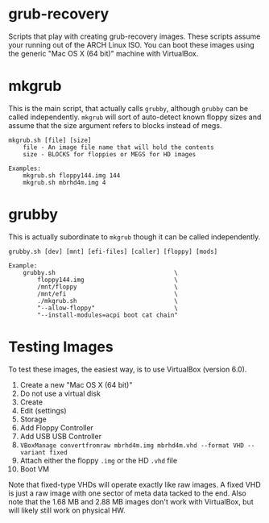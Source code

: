 # grub-recovery

Scripts that play with creating grub-recovery images.  These scripts assume your running out of the ARCH Linux ISO.  You can boot these images using the generic "Mac OS X (64 bit)" machine with VirtualBox.

# mkgrub

This is the main script, that actually calls `grubby`, although `grubby` can be called independently.  `mkgrub` will sort of auto-detect known floppy sizes and assume that the size argument refers to blocks instead of megs.

```
mkgrub.sh [file] [size]
    file - An image file name that will hold the contents
    size - BLOCKS for floppies or MEGS for HD images

Examples:
    mkgrub.sh floppy144.img 144
    mkgrub.sh mbrhd4m.img 4    
```

# grubby

This is actually subordinate to `mkgrub` though it can be called independently.

```
grubby.sh [dev] [mnt] [efi-files] [caller] [floppy] [mods]

Example:
    grubby.sh                                 \
        floppy144.img                         \
        /mnt/floppy                           \
        /mnt/efi                              \
        ./mkgrub.sh                           \
        "--allow-floppy"                      \
        "--install-modules=acpi boot cat chain"
```

# Testing Images

To test these images, the easiest way, is to use VirtualBox (version 6.0).

1. Create a new "Mac OS X (64 bit)"
2. Do not use a virtual disk
3. Create
4. Edit (settings)
5. Storage
6. Add Floppy Controller
7. Add USB USB Controller
8. `VBoxManage convertfromraw mbrhd4m.img mbrhd4m.vhd --format VHD --variant fixed`
9. Attach either the floppy `.img` or the HD `.vhd` file
10. Boot VM

Note that fixed-type VHDs will operate exactly like raw images.  A fixed VHD is just a raw image with one sector of meta data tacked to the end.  Also note that the 1.68 MB and 2.88 MB images don't work with VirtualBox, but will likely still work on physical HW.

